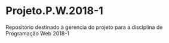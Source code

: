 # Projeto.P.W.2018-1
Repositório destinado à gerencia do projeto para a disciplina de Programação Web 2018-1
